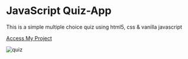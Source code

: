 # JavaScript Quiz-App
 This is a simple multiple choice quiz using html5, css & vanilla javascript


[Access My Project](https://jelsonjay.github.io/quiz-app/)

![quiz](https://user-images.githubusercontent.com/50907905/87940464-8ba2ea80-ca91-11ea-83e5-d88f70bc6f31.png)

